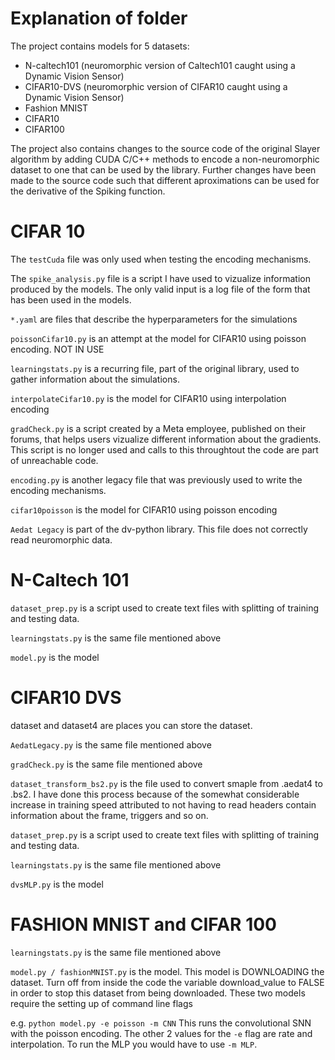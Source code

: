 # Explanation of folder

The project contains models for 5 datasets:

- N-caltech101 (neuromorphic version of Caltech101 caught using a Dynamic Vision Sensor)
- CIFAR10-DVS (neuromorphic version of CIFAR10 caught using a Dynamic Vision Sensor)
- Fashion MNIST
- CIFAR10
- CIFAR100

The project also contains changes to the source code of the original Slayer algorithm
by adding CUDA C/C++ methods to encode a non-neuromorphic dataset to one that can be
used by the library. Further changes have been made to the source code such that
different aproximations can be used for the derivative of the Spiking function.

# CIFAR 10

The `testCuda` file was only used when testing the encoding mechanisms.

The `spike_analysis.py` file is a script I have used to vizualize information
produced by the models. The only valid input is a log file of the form that has
been used in the models.

`*.yaml` are files that describe the hyperparameters for the simulations

`poissonCifar10.py` is an attempt at the model for CIFAR10 using poisson
encoding. NOT IN USE

`learningstats.py` is a recurring file, part of the original library, used to
gather information about the simulations.

`interpolateCifar10.py` is the model for CIFAR10 using interpolation encoding

`gradCheck.py` is a script created by a Meta employee, published on their forums,
that helps users vizualize different information about the gradients. This script is
no longer used and calls to this throughtout the code are part of unreachable code.

`encoding.py` is another legacy file that was previously used to write the encoding
mechanisms.

`cifar10poisson` is the model for CIFAR10 using poisson encoding

`Aedat Legacy` is part of the dv-python library. This file does not correctly read
neuromorphic data.

# N-Caltech 101 #

`dataset_prep.py` is a script used to create text files with splitting of training and
testing data.

`learningstats.py` is the same file mentioned above

`model.py` is the model

# CIFAR10 DVS #

dataset and dataset4 are places you can store the dataset.

`AedatLegacy.py` is the same file mentioned above

`gradCheck.py` is the same file mentioned above

`dataset_transform_bs2.py` is the file used to convert smaple from .aedat4 to .bs2.
I have done this process because of the somewhat considerable increase in training speed
attributed to not having to read headers contain information about the frame, triggers and
so on.

`dataset_prep.py` is a script used to create text files with splitting of training and
testing data.

`learningstats.py` is the same file mentioned above

`dvsMLP.py` is the model


# FASHION MNIST and CIFAR 100 #

`learningstats.py` is the same file mentioned above

`model.py / fashionMNIST.py` is the model. This model is DOWNLOADING the dataset. 
Turn off from inside the code the variable download_value to FALSE in order to 
stop this dataset from being downloaded. These two models require the setting up
of command line flags

e.g. `python model.py -e poisson -m CNN` This runs the convolutional SNN with the poisson
encoding. The other 2 values for the `-e` flag are rate and interpolation. To run the MLP
you would have to use `-m MLP`.